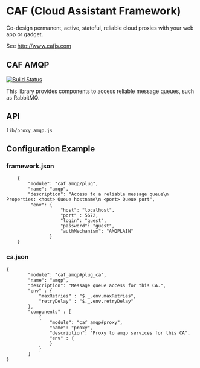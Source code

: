 # CAF (Cloud Assistant Framework)

Co-design permanent, active, stateful, reliable cloud proxies with your web app or gadget.

See http://www.cafjs.com 

## CAF AMQP
[![Build Status](http://ci.cafjs.com/api/badges/cafjs/caf_amqp/status.svg)](http://ci.cafjs.com/cafjs/caf_amqp)


This library provides components to access reliable message queues, such as RabbitMQ.

## API

    lib/proxy_amqp.js
 
## Configuration Example

### framework.json

        {
            "module": "caf_amqp/plug",
            "name": "amqp",
            "description": "Access to a reliable message queue\n Properties: <host> Queue hostname\n <port> Queue port",
             "env": {
                        "host": "localhost",
                        "port" : 5672,
                        "login": "guest",
                        "password": "guest",
                        "authMechanism": "AMQPLAIN"
                    }
        }
    
### ca.json

    {
            "module": "caf_amqp#plug_ca",
            "name": "amqp",
            "description": "Message queue access for this CA.",
            "env" : {
                "maxRetries" : "$._.env.maxRetries",
                "retryDelay" : "$._.env.retryDelay"
            },
            "components" : [
                {
                    "module": "caf_amqp#proxy",
                    "name": "proxy",
                    "description": "Proxy to amqp services for this CA",
                    "env" : {
                    }
                }
            ]
    }
